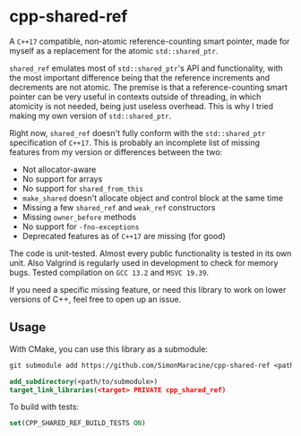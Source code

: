 # cpp-shared-ref

A `C++17` compatible, non-atomic reference-counting smart pointer, made for myself as a replacement for the
atomic `std::shared_ptr`.

`shared_ref` emulates most of `std::shared_ptr`'s API and functionality, with the most important difference being
that the reference increments and decrements are not atomic. The premise is that a reference-counting smart pointer
can be very useful in contexts outside of threading, in which atomicity is not needed, being just useless overhead.
This is why I tried making my own version of `std::shared_ptr`.

Right now, `shared_ref` doesn't fully conform with the `std::shared_ptr` specification of `C++17`. This is probably
an incomplete list of missing features from my version or differences between the two:

- Not allocator-aware
- No support for arrays
- No support for `shared_from_this`
- `make_shared` doesn't allocate object and control block at the same time
- Missing a few `shared_ref` and `weak_ref` constructors
- Missing `owner_before` methods
- No support for `-fno-exceptions`
- Deprecated features as of `C++17` are missing (for good)

The code is unit-tested. Almost every public functionality is tested in its own unit. Also Valgrind is
regularly used in development to check for memory bugs. Tested compilation on `GCC 13.2` and `MSVC 19.39`.

If you need a specific missing feature, or need this library to work on lower versions of C++, feel free to open
up an issue.

## Usage

With CMake, you can use this library as a submodule:

```txt
git submodule add https://github.com/SimonMaracine/cpp-shared-ref <path/to/submodule>
```

```cmake
add_subdirectory(<path/to/submodule>)
target_link_libraries(<target> PRIVATE cpp_shared_ref)
```

To build with tests:

```cmake
set(CPP_SHARED_REF_BUILD_TESTS ON)
```
